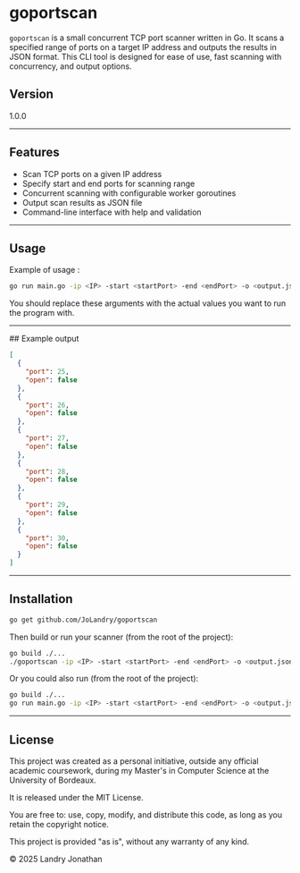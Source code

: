 # goportscan

`goportscan` is a small concurrent TCP port scanner written in Go. It scans a specified range of ports on a target IP address and outputs the results in JSON format. This CLI tool is designed for ease of use, fast scanning with concurrency, and output options.

## Version

1.0.0

---

## Features

- Scan TCP ports on a given IP address
- Specify start and end ports for scanning range
- Concurrent scanning with configurable worker goroutines
- Output scan results as JSON file
- Command-line interface with help and validation

---

## Usage

Example of usage :

```bash
go run main.go -ip <IP> -start <startPort> -end <endPort> -o <output.json>
```

You should replace these arguments with the actual values you want to run the program with.

---

## Example output

```json
[
  {
    "port": 25,
    "open": false
  },
  {
    "port": 26,
    "open": false
  },
  {
    "port": 27,
    "open": false
  },
  {
    "port": 28,
    "open": false
  },
  {
    "port": 29,
    "open": false
  },
  {
    "port": 30,
    "open": false
  }
]
```

---

## Installation

```bash
go get github.com/JoLandry/goportscan
```

Then build or run your scanner (from the root of the project):

```bash
go build ./...
./goportscan -ip <IP> -start <startPort> -end <endPort> -o <output.json>
```

Or you could also run (from the root of the project):

```bash
go build ./...
go run main.go -ip <IP> -start <startPort> -end <endPort> -o <output.json>
```

---

## License

This project was created as a personal initiative, outside any official academic coursework, during my Master's in Computer Science at the University of Bordeaux.

It is released under the MIT License.

You are free to:
    use, copy, modify, and distribute this code,
    as long as you retain the copyright notice.

This project is provided "as is", without any warranty of any kind.

© 2025 Landry Jonathan
